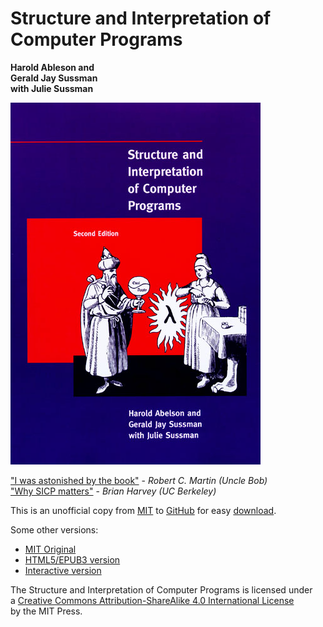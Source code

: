 Structure and Interpretation of Computer Programs
=================================================

**Harold Ableson and  
Gerald Jay Sussman  
with Julie Sussman**

![cover]

["I was astonished by the book"][functional geekery] - 
_Robert C. Martin (Uncle Bob)_  
["Why SICP matters"][matters] - _Brian Harvey (UC Berkeley)_

This is an unofficial copy from [MIT] to [GitHub] for easy [download].

Some other versions:
  - [MIT Original][MIT]
  - [HTML5/EPUB3 version](http://sarabander.github.io/sicp/)
  - [Interactive version](http://www.xuanji.li/isicp/)

The Structure and Interpretation of Computer Programs is licensed under  
a [Creative Commons Attribution-ShareAlike 4.0 International License][CC4]  
by the MIT Press.

[cover]: images/cover.jpg
[functional geekery]: https://www.functionalgeekery.com/episode-1-robert-c-martin/#t=1:38
[matters]: http://www.eecs.berkeley.edu/~bh/sicp.html
[MIT]: https://mitpress.mit.edu/sicp/full-text/book/book.html
[GitHub]: https://github.com/it-depends/sicp-book
[CC4]: http://creativecommons.org/licenses/by-sa/4.0/
[Download]: https://github.com/it-depends/sicp-book/archive/master.zip
